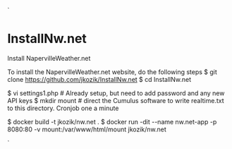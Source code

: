 `
# InstallNw.net
Install NapervilleWeather.net

To install the NapervilleWeather.net website, do the following steps
$ git clone https://github.com/jkozik/InstallNw.net
$ cd InstallNw.net

$ vi settings1.php # Already setup, but need to add password and any new API keys
$ mkdir mount   # direct the Cumulus software to write realtime.txt to this directory.  Cronjob one a minute

$ docker build -t jkozik/nw.net .
$ docker run -dit --name nw.net-app -p 8080:80 -v mount:/var/www/html/mount jkozik/nw.net

`
